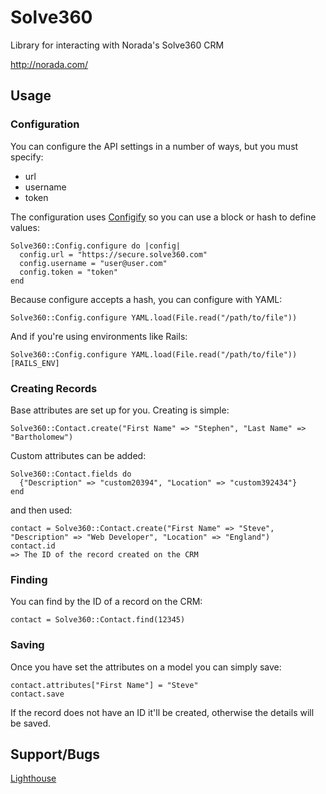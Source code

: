 # Solve360

Library for interacting with Norada's Solve360 CRM

http://norada.com/

## Usage

### Configuration

You can configure the API settings in a number of ways, but you must specify:

* url
* username
* token

The configuration uses [Configify](http://github.com/curve21/configify) so you can use a block or hash to define values:

    Solve360::Config.configure do |config|
      config.url = "https://secure.solve360.com"
      config.username = "user@user.com"
      config.token = "token"
    end

Because configure accepts a hash, you can configure with YAML:

    Solve360::Config.configure YAML.load(File.read("/path/to/file"))

And if you're using environments like Rails:

    Solve360::Config.configure YAML.load(File.read("/path/to/file"))[RAILS_ENV]

### Creating Records

Base attributes are set up for you.  Creating is simple:

    Solve360::Contact.create("First Name" => "Stephen", "Last Name" => "Bartholomew")
    
Custom attributes can be added:

    Solve360::Contact.fields do
      {"Description" => "custom20394", "Location" => "custom392434"}
    end

and then used:

    contact = Solve360::Contact.create("First Name" => "Steve", "Description" => "Web Developer", "Location" => "England")
    contact.id
    => The ID of the record created on the CRM
    
### Finding

You can find by the ID of a record on the CRM:

    contact = Solve360::Contact.find(12345)

### Saving

Once you have set the attributes on a model you can simply save:

    contact.attributes["First Name"] = "Steve"
    contact.save

If the record does not have an ID it'll be created, otherwise the details will be saved.

## Support/Bugs

[Lighthouse](http://c21.lighthouseapp.com/projects/38966-solve360/overview)